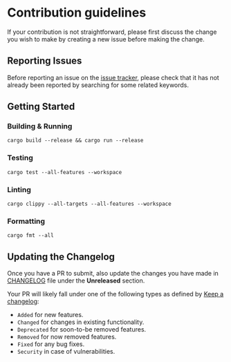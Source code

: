 # Contribution guidelines

If your contribution is not straightforward, please first discuss the change you
wish to make by creating a new issue before making the change.

## Reporting Issues

Before reporting an issue on the
[issue tracker](https://github.com/{{gh-username}}/{{project-name}}/issues),
please check that it has not already been reported by searching for some related
keywords.

## Getting Started

### Building & Running

```shell
cargo build --release && cargo run --release
```

### Testing

```shell
cargo test --all-features --workspace
```

### Linting

```shell
cargo clippy --all-targets --all-features --workspace
  ```

### Formatting

```shell
cargo fmt --all
```

## Updating the Changelog

Once you have a PR to submit, also update the changes you have made in
[CHANGELOG](https://github.com/{{gh-username}}/{{project-name}}/blob/main/CHANGELOG.md)
file under the **Unreleased** section.

Your PR will likely fall under one of the following types as defined by
[Keep a changelog](https://keepachangelog.com/en/1.0.0/):

- `Added` for new features.
- `Changed` for changes in existing functionality.
- `Deprecated` for soon-to-be removed features.
- `Removed` for now removed features.
- `Fixed` for any bug fixes.
- `Security` in case of vulnerabilities.
